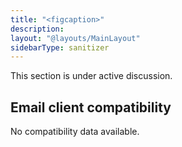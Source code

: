 ```yaml
---
title: "<figcaption>"
description:
layout: "@layouts/MainLayout"
sidebarType: sanitizer
---
```


This section is under active discussion.

## Email client compatibility

No compatibility data available.